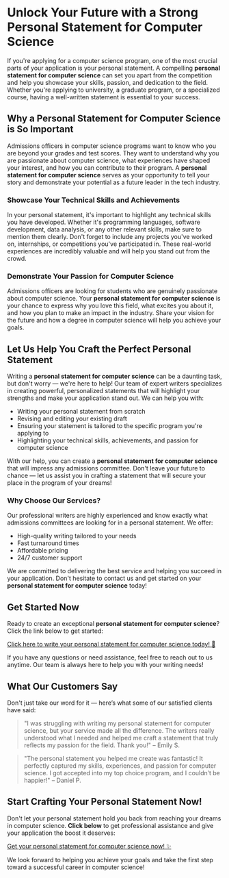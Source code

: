 # Unlock Your Future with a Strong Personal Statement for Computer Science

If you're applying for a computer science program, one of the most crucial parts of your application is your personal statement. A compelling **personal statement for computer science** can set you apart from the competition and help you showcase your skills, passion, and dedication to the field. Whether you're applying to university, a graduate program, or a specialized course, having a well-written statement is essential to your success.

## Why a Personal Statement for Computer Science is So Important

Admissions officers in computer science programs want to know who you are beyond your grades and test scores. They want to understand why you are passionate about computer science, what experiences have shaped your interest, and how you can contribute to their program. A **personal statement for computer science** serves as your opportunity to tell your story and demonstrate your potential as a future leader in the tech industry.

### Showcase Your Technical Skills and Achievements

In your personal statement, it's important to highlight any technical skills you have developed. Whether it's programming languages, software development, data analysis, or any other relevant skills, make sure to mention them clearly. Don't forget to include any projects you've worked on, internships, or competitions you've participated in. These real-world experiences are incredibly valuable and will help you stand out from the crowd.

### Demonstrate Your Passion for Computer Science

Admissions officers are looking for students who are genuinely passionate about computer science. Your **personal statement for computer science** is your chance to express why you love this field, what excites you about it, and how you plan to make an impact in the industry. Share your vision for the future and how a degree in computer science will help you achieve your goals.

## Let Us Help You Craft the Perfect Personal Statement

Writing a **personal statement for computer science** can be a daunting task, but don't worry — we're here to help! Our team of expert writers specializes in creating powerful, personalized statements that will highlight your strengths and make your application stand out. We can help you with:

- Writing your personal statement from scratch
- Revising and editing your existing draft
- Ensuring your statement is tailored to the specific program you're applying to
- Highlighting your technical skills, achievements, and passion for computer science

With our help, you can create a **personal statement for computer science** that will impress any admissions committee. Don't leave your future to chance — let us assist you in crafting a statement that will secure your place in the program of your dreams!

### Why Choose Our Services?

Our professional writers are highly experienced and know exactly what admissions committees are looking for in a personal statement. We offer:

- High-quality writing tailored to your needs
- Fast turnaround times
- Affordable pricing
- 24/7 customer support

We are committed to delivering the best service and helping you succeed in your application. Don't hesitate to contact us and get started on your **personal statement for computer science** today!

## Get Started Now

Ready to create an exceptional **personal statement for computer science**? Click the link below to get started:

[Click here to write your personal statement for computer science today! 🚀](https://tinyurl.com/topessay?keyword=personal+statement+for+computer+science)

If you have any questions or need assistance, feel free to reach out to us anytime. Our team is always here to help you with your writing needs!

## What Our Customers Say

Don't just take our word for it — here’s what some of our satisfied clients have said:

> "I was struggling with writing my personal statement for computer science, but your service made all the difference. The writers really understood what I needed and helped me craft a statement that truly reflects my passion for the field. Thank you!" – Emily S.

> "The personal statement you helped me create was fantastic! It perfectly captured my skills, experiences, and passion for computer science. I got accepted into my top choice program, and I couldn’t be happier!" – Daniel P.

## Start Crafting Your Personal Statement Now!

Don't let your personal statement hold you back from reaching your dreams in computer science. **Click below** to get professional assistance and give your application the boost it deserves:

[Get your personal statement for computer science now! ✨](https://tinyurl.com/topessay?keyword=personal+statement+for+computer+science)

We look forward to helping you achieve your goals and take the first step toward a successful career in computer science!
